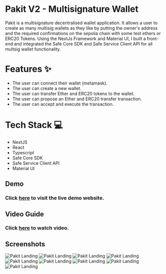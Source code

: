 # Pakit V2 - Multisignature Wallet

Pakit is a multisignature decentralised wallet application. It allows a user to create as many multisig wallets as they like by putting the owner's
address and the required confirmations on the sepolia chain with some test ethers or ERC20 Tokens.
Using the NextJs Framework and Material UI, I
built a front-end and integrated the Safe Core SDK and Safe Service Client API for all multsig wallet functionality.

# Features ✨

- The user can connect their wallet (metamask).
- The user can create a new wallet.
- The user can transfer Ether and ERC20 tokens to the wallet.
- The user can propose an Ether and ERC20 transfer transaction.
- The user can accept and execute the transaction.

# Tech Stack 💻

- NextJS
- React
- Typescript
- Safe Core SDK
- Safe Service Client API
- Material UI

## Demo

### Click [here](https://pakit-v2.vercel.app/) to visit the live demo website.

## Video Guide

### Click [here](https://drive.google.com/file/d/1s4BsRrCQJ9YDbkVI5hu_KY-MU4PJHn2q/view) to watch video.

## Screenshots

![Pakit Landing](https://i.imgur.com/5Zdd9yx.png)
![Pakit Landing](https://i.imgur.com/kZiQ1pg.png)
![Pakit Landing](https://i.imgur.com/4oLI6Cv.png)
![Pakit Landing](https://i.imgur.com/nlw8yfX.png)
![Pakit Landing](https://i.imgur.com/ZiIY5U7.png)
![Pakit Landing](https://i.imgur.com/hIEgKUt.png)
![Pakit Landing](https://i.imgur.com/z9ORFBa.png)
![Pakit Landing](https://i.imgur.com/VSdnFw4.png)
![Pakit Landing](https://i.imgur.com/7loLIuc.png)
